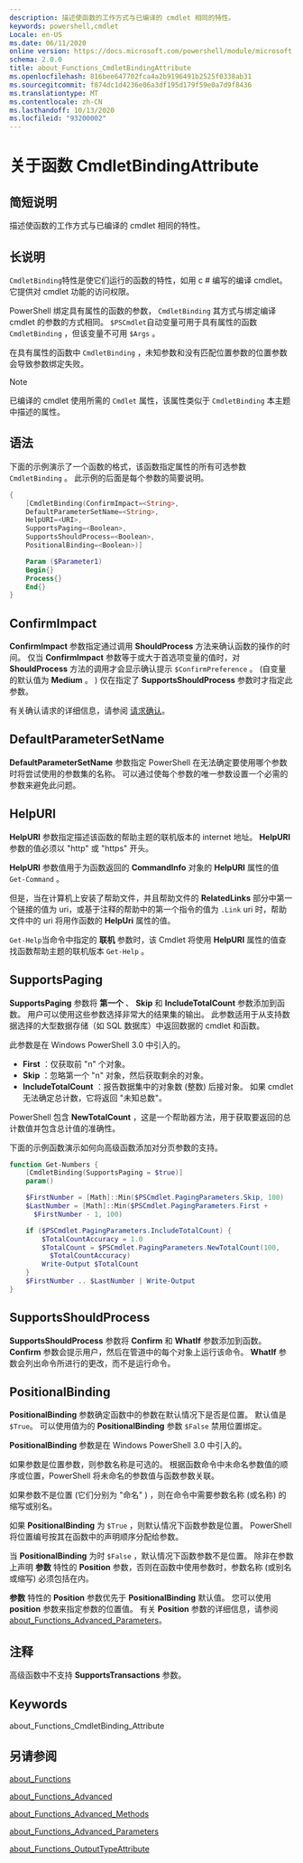 ```yaml
---
description: 描述使函数的工作方式与已编译的 cmdlet 相同的特性。
keywords: powershell,cmdlet
Locale: en-US
ms.date: 06/11/2020
online version: https://docs.microsoft.com/powershell/module/microsoft.powershell.core/about/about_functions_cmdletbindingattribute?view=powershell-7&WT.mc_id=ps-gethelp
schema: 2.0.0
title: about_Functions_CmdletBindingAttribute
ms.openlocfilehash: 816bee647702fca4a2b9196491b2525f0338ab31
ms.sourcegitcommit: f874dc1d4236e06a3df195d179f59e0a7d9f8436
ms.translationtype: MT
ms.contentlocale: zh-CN
ms.lasthandoff: 10/13/2020
ms.locfileid: "93200002"
---
```

# <a name="about-functions-cmdletbindingattribute"></a>关于函数 CmdletBindingAttribute

## <a name="short-description"></a>简短说明
描述使函数的工作方式与已编译的 cmdlet 相同的特性。

## <a name="long-description"></a>长说明

`CmdletBinding`特性是使它们运行的函数的特性，如用 c # 编写的编译 cmdlet。 它提供对 cmdlet 功能的访问权限。

PowerShell 绑定具有属性的函数的参数， `CmdletBinding` 其方式与绑定编译 cmdlet 的参数的方式相同。 `$PSCmdlet`自动变量可用于具有属性的函数 `CmdletBinding` ，但该变量不可用 `$Args` 。

在具有属性的函数中 `CmdletBinding` ，未知参数和没有匹配位置参数的位置参数会导致参数绑定失败。

> [!NOTE]
> 已编译的 cmdlet 使用所需的 `Cmdlet` 属性，该属性类似于 `CmdletBinding` 本主题中描述的属性。

## <a name="syntax"></a>语法

下面的示例演示了一个函数的格式，该函数指定属性的所有可选参数 `CmdletBinding` 。 此示例的后面是每个参数的简要说明。

```powershell
{
    [CmdletBinding(ConfirmImpact=<String>,
    DefaultParameterSetName=<String>,
    HelpURI=<URI>,
    SupportsPaging=<Boolean>,
    SupportsShouldProcess=<Boolean>,
    PositionalBinding=<Boolean>)]

    Param ($Parameter1)
    Begin{}
    Process{}
    End{}
}
```

## <a name="confirmimpact"></a>ConfirmImpact

**ConfirmImpact** 参数指定通过调用 **ShouldProcess** 方法来确认函数的操作的时间。 仅当 **ConfirmImpact** 参数等于或大于首选项变量的值时，对 **ShouldProcess** 方法的调用才会显示确认提示 `$ConfirmPreference` 。  (自变量的默认值为 **Medium** 。 ) 仅在指定了 **SupportsShouldProcess** 参数时才指定此参数。

有关确认请求的详细信息，请参阅 [请求确认](/powershell/scripting/developer/cmdlet/requesting-confirmation)。

## <a name="defaultparametersetname"></a>DefaultParameterSetName

**DefaultParameterSetName** 参数指定 PowerShell 在无法确定要使用哪个参数时将尝试使用的参数集的名称。 可以通过使每个参数的唯一参数设置一个必需的参数来避免此问题。

## <a name="helpuri"></a>HelpURI

**HelpURI** 参数指定描述该函数的帮助主题的联机版本的 internet 地址。 **HelpURI** 参数的值必须以 "http" 或 "https" 开头。

**HelpURI** 参数值用于为函数返回的 **CommandInfo** 对象的 **HelpURI** 属性的值 `Get-Command` 。

但是，当在计算机上安装了帮助文件，并且帮助文件的 **RelatedLinks** 部分中第一个链接的值为 uri，或基于注释的帮助中的第一个指令的值为 `.Link` uri 时，帮助文件中的 uri 将用作函数的 **HelpUri** 属性的值。

`Get-Help`当命令中指定的 **联机** 参数时，该 Cmdlet 将使用 **HelpURI** 属性的值查找函数帮助主题的联机版本 `Get-Help` 。

## <a name="supportspaging"></a>SupportsPaging

**SupportsPaging** 参数将 **第一个** 、 **Skip** 和 **IncludeTotalCount** 参数添加到函数。 用户可以使用这些参数选择非常大的结果集的输出。 此参数适用于从支持数据选择的大型数据存储（如 SQL 数据库）中返回数据的 cmdlet 和函数。

此参数是在 Windows PowerShell 3.0 中引入的。

- **First** ：仅获取前 "n" 个对象。
- **Skip** ：忽略第一个 "n" 对象，然后获取剩余的对象。
- **IncludeTotalCount** ：报告数据集中的对象数 (整数) 后接对象。 如果 cmdlet 无法确定总计数，它将返回 "未知总数"。

PowerShell 包含 **NewTotalCount** ，这是一个帮助器方法，用于获取要返回的总计数值并包含总计值的准确性。

下面的示例函数演示如何向高级函数添加对分页参数的支持。

```powershell
function Get-Numbers {
    [CmdletBinding(SupportsPaging = $true)]
    param()

    $FirstNumber = [Math]::Min($PSCmdlet.PagingParameters.Skip, 100)
    $LastNumber = [Math]::Min($PSCmdlet.PagingParameters.First +
      $FirstNumber - 1, 100)

    if ($PSCmdlet.PagingParameters.IncludeTotalCount) {
        $TotalCountAccuracy = 1.0
        $TotalCount = $PSCmdlet.PagingParameters.NewTotalCount(100,
          $TotalCountAccuracy)
        Write-Output $TotalCount
    }
    $FirstNumber .. $LastNumber | Write-Output
}
```

## <a name="supportsshouldprocess"></a>SupportsShouldProcess

**SupportsShouldProcess** 参数将 **Confirm** 和 **WhatIf** 参数添加到函数。 **Confirm** 参数会提示用户，然后在管道中的每个对象上运行该命令。 **WhatIf** 参数会列出命令所进行的更改，而不是运行命令。

## <a name="positionalbinding"></a>PositionalBinding

**PositionalBinding** 参数确定函数中的参数在默认情况下是否是位置。 默认值是 `$True`。 可以使用值为的 **PositionalBinding** 参数 `$False` 禁用位置绑定。

**PositionalBinding** 参数是在 Windows PowerShell 3.0 中引入的。

如果参数是位置参数，则参数名称是可选的。
根据函数命令中未命名参数值的顺序或位置，PowerShell 将未命名的参数值与函数参数关联。

如果参数不是位置 (它们分别为 "命名" ) ，则在命令中需要参数名称 (或名称) 的缩写或别名。

如果 **PositionalBinding** 为 `$True` ，则默认情况下函数参数是位置。 PowerShell 将位置编号按其在函数中的声明顺序分配给参数。

当 **PositionalBinding** 为时 `$False` ，默认情况下函数参数不是位置。 除非在参数上声明 **参数** 特性的 **Position** 参数，否则在函数中使用参数时，参数名称 (或别名或缩写) 必须包括在内。

**参数** 特性的 **Position** 参数优先于 **PositionalBinding** 默认值。 您可以使用 **position** 参数来指定参数的位置值。 有关 **Position** 参数的详细信息，请参阅 [about_Functions_Advanced_Parameters](about_Functions_Advanced_Parameters.md)。

## <a name="notes"></a>注释

高级函数中不支持 **SupportsTransactions** 参数。

## <a name="keywords"></a>Keywords

about_Functions_CmdletBinding_Attribute

## <a name="see-also"></a>另请参阅

[about_Functions](about_Functions.md)

[about_Functions_Advanced](about_Functions_Advanced.md)

[about_Functions_Advanced_Methods](about_Functions_Advanced_Methods.md)

[about_Functions_Advanced_Parameters](about_Functions_Advanced_Parameters.md)

[about_Functions_OutputTypeAttribute](about_Functions_OutputTypeAttribute.md)
